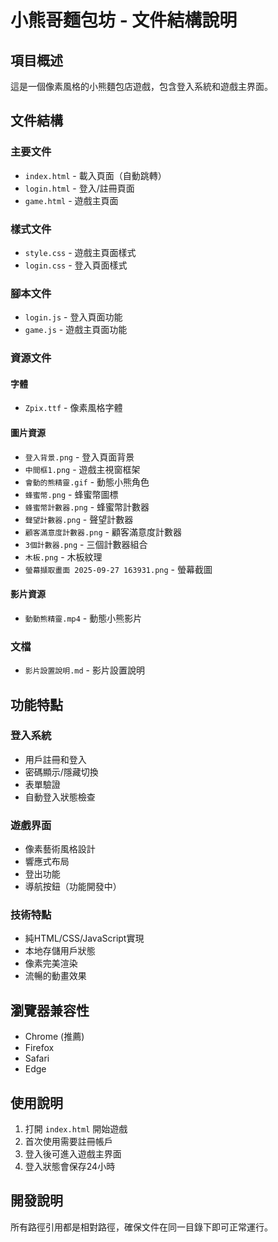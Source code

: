# 小熊哥麵包坊 - 文件結構說明

## 項目概述
這是一個像素風格的小熊麵包店遊戲，包含登入系統和遊戲主界面。

## 文件結構

### 主要文件
- `index.html` - 載入頁面（自動跳轉）
- `login.html` - 登入/註冊頁面
- `game.html` - 遊戲主頁面

### 樣式文件
- `style.css` - 遊戲主頁面樣式
- `login.css` - 登入頁面樣式

### 腳本文件
- `login.js` - 登入頁面功能
- `game.js` - 遊戲主頁面功能

### 資源文件

#### 字體
- `Zpix.ttf` - 像素風格字體

#### 圖片資源
- `登入背景.png` - 登入頁面背景
- `中間框1.png` - 遊戲主視窗框架
- `會動的熊精靈.gif` - 動態小熊角色
- `蜂蜜幣.png` - 蜂蜜幣圖標
- `蜂蜜幣計數器.png` - 蜂蜜幣計數器
- `聲望計數器.png` - 聲望計數器
- `顧客滿意度計數器.png` - 顧客滿意度計數器
- `3個計數器.png` - 三個計數器組合
- `木板.png` - 木板紋理
- `螢幕擷取畫面 2025-09-27 163931.png` - 螢幕截圖

#### 影片資源
- `動動熊精靈.mp4` - 動態小熊影片

### 文檔
- `影片設置說明.md` - 影片設置說明

## 功能特點

### 登入系統
- 用戶註冊和登入
- 密碼顯示/隱藏切換
- 表單驗證
- 自動登入狀態檢查

### 遊戲界面
- 像素藝術風格設計
- 響應式布局
- 登出功能
- 導航按鈕（功能開發中）

### 技術特點
- 純HTML/CSS/JavaScript實現
- 本地存儲用戶狀態
- 像素完美渲染
- 流暢的動畫效果

## 瀏覽器兼容性
- Chrome (推薦)
- Firefox
- Safari
- Edge

## 使用說明
1. 打開 `index.html` 開始遊戲
2. 首次使用需要註冊帳戶
3. 登入後可進入遊戲主界面
4. 登入狀態會保存24小時

## 開發說明
所有路徑引用都是相對路徑，確保文件在同一目錄下即可正常運行。
